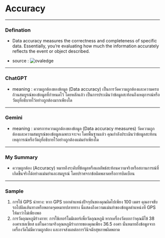 # Accuracy 
---

### Defination 
- Data accuracy measures the correctness and completeness of specific data. Essentially, you’re evaluating how much the information accurately reflects the event or object described.

- source : ![ovaledge](https://www.ovaledge.com/blog/data-quality-metrics)
---
### ChatGPT
- meaning : ความถูกต้องของข้อมูล (Data accuracy) เป็นการวัดความถูกต้องและความครบถ้วนสมบูรณ์ของข้อมูลที่กำหนดไว้ โดยหลักแล้ว เป็นการประเมินว่าข้อมูลสะท้อนถึงเหตุการณ์หรือวัตถุที่อธิบายไว้อย่างถูกต้องมากเพียงใด

---
### Gemini
- meaning : มาตรการความถูกต้องของข้อมูล (Data accuracy measures) วัดความถูกต้องและความสมบูรณ์ของข้อมูลเฉพาะเจาะจง โดยพื้นฐานแล้ว คุณกำลังประเมินว่าข้อมูลสะท้อนเหตุการณ์หรือวัตถุที่อธิบายไว้อย่างถูกต้องแม่นยำเพียงใด

---
### My Summary 
- ความถูกต้อง (Accuracy) หมายถึงระดับที่ข้อมูลหรือผลลัพธ์สะท้อนความจริงหรือสถานการณ์ที่เกิดขึ้นจริงได้อย่างแม่นยำและสมบูรณ์ โดยปราศจากข้อผิดพลาดหรือการบิดเบือน

---
### Sample 
1. การใช้ GPS นำทาง:
หาก GPS บอกตำแหน่งปัจจุบันของคุณผิดไปเพียง 100 เมตร คุณอาจขับรถไปผิดเส้นทางหรือพลาดจุดหมายปลายทาง นี่แสดงถึงความแม่นยำของข้อมูลตำแหน่งที่ GPS ให้มาว่าไม่เพียงพอ
2. การวัดอุณหภูมิร่างกาย:
การใช้เทอร์โมมิเตอร์เพื่อวัดอุณหภูมิ หากเครื่องวัดบอกว่าคุณมีไข้ 38 องศาเซลเซียส แต่ในความจริงอุณหภูมิร่างกายของคุณเพียง 36.5 องศา นั่นหมายถึงข้อมูลจากเครื่องวัดไม่มีความถูกต้อง และอาจส่งผลต่อการวินิจฉัยสุขภาพผิดพลาด
